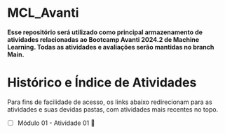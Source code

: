 # MCL_Avanti
**Esse repositório será utilizado como principal armazenamento de atividades relacionadas ao Bootcamp Avanti 2024.2 de Machine Learning. Todas as atividades e avaliações serão mantidas no branch Main.**

# Histórico e Índice de Atividades
Para fins de facilidade de acesso, os links abaixo redirecionam para as atividades e suas devidas pastas, com atividades mais recentes no topo.

- [ ] Módulo 01 - Atividade 01 📝
